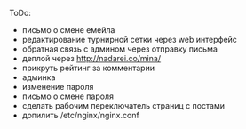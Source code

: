 ToDo:
- письмо о смене емейла
- редактирование турнирной сетки через web интерфейс
- обратная связь с админом через отправку письма
- деплой через http://nadarei.co/mina/
- прикруть рейтинг за комментарии
- админка
- изменение пароля
- письмо о смене пароля
- сделать рабочим переключатель страниц с постами
- допилить /etc/nginx/nginx.conf
